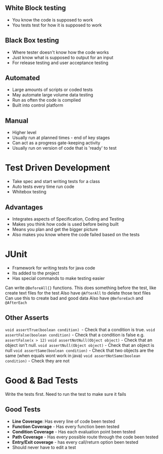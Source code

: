 ## White Block testing
- You know the code is supposed to work
- You tests test for how it is supposed to work

## Black Box testing
- Where tester doesn't know how the code works
- Just know what is supposed to output for an input
- For release testing and user acceptance testing

## Automated
- Large amounts of scripts or coded tests
- May automate large volume data testing
- Run as often the code is complied
- Built into control platform

## Manual
- Higher level
- Usually run at planned times - end of key stages
- Can act as a progress gate-keeping activity
- Usually run on version of code that is 'ready' to test

# Test Driven Development
- Take spec and start writing tests for a class
- Auto tests every time run code
- Whitebox testing

## Advantages
- Integrates aspects of Specification, Coding and Testing
- Makes you think how code is used before being built
- Means you plan and get the bigger picture
- Also makes you know where the code failed based on the tests

# JUnit
- Framework for writing tests for java code
- Its added to the project
- Has special commands to make testing easier

Can write `@BeforeAll{}` functions. This does something before the test, like create text files for the test
Also have `@AfterAll` to delete those text files
Can use this to create bad and good data
Also have `@BeforeEach` and `@AfterEach`

## Other Asserts
`void assertTrue(boolean condition) `- Check that a condition is true.
`void assertFalse(boolean condition)` - Check that a condition is false e.g. `assertFalse(x > 12)`
`void assertNotNull(Object object)` - Check that an object isn't null.
`void assertNull(Object object)` - Check that an object is null
`void assertSame(boolean condition)` - Check that two objects are the
same (when equals wont work in java)
`void assertNotSame(boolean condition)` - Check they are not

 # Good & Bad Tests
 Write the tests first. Need to run the test to make sure it fails
 
 ## Good Tests
 - **Line Coverage**: Has every line of code been tested
 - **Function Coverage** - Has every function been tested
 - **Condition Coverage** - Has each evaluation point been tested
 - **Path Coverage** - Has every possible route through the code been tested
 - **Entry/Exit coverage** - has every call/return option been tested
- Should never have to edit a test